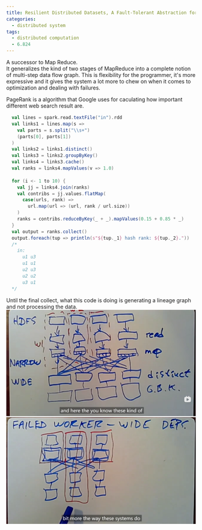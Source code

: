 ```yaml
---
title: Resilient Distributed Datasets, A Fault-Tolerant Abstraction for In-Memory Cluster Computing
categories:
  - distributed system
tags:
  - distributed computation
  - 6.824
---
```

A successor to Map Reduce.  
It generalizes the kind of two stages of MapReduce into a complete notion of multi-step data flow graph. This is flexibility for the programmer, it's more expressive and it gives the system a lot more to chew on when it comes to optimization and dealing with failures.  


PageRank is a algorithm that Google uses for caculating how important different web search result are. 
```scala
  val lines = spark.read.textFile("in").rdd
  val links1 = lines.map(s => 
    val parts = s.split("\\s+")
    (parts[0], parts[1])
  )
  val links2 = links1.distinct()
  val links3 = links2.groupByKey()
  val links4 = links3.cache()
  val ranks = links4.mapValues(v => 1.0)

  for (i <- 1 to 10) {
    val jj = links4.join(ranks)
    val contribs = jj.values.flatMap(
      case(urls, rank) => 
        url.map(url => (url, rank / url.size))
    )
    ranks = contribs.reduceByKey(_ + _).mapValues(0.15 + 0.85 * _)
  }
  val output = ranks.collect()
  output.foreach(tup => println(s"${tup._1} hash rank: ${tup._2}."))
  /*
    in: 
      u1 u3
      u1 u1
      u2 u3
      u2 u2
      u3 u1
  */
```
 
Until the final collect, what this code is doing is generating a lineage graph and not processing the data.
![](../../.vuepress/public/spark/figure1.png#pic_center)
![](../../.vuepress/public/spark/figure2.png#pic_center)